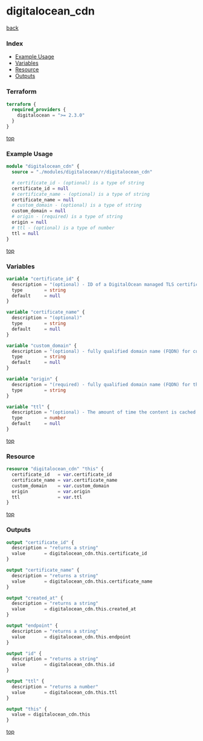 # digitalocean_cdn

[back](../digitalocean.md)

### Index

- [Example Usage](#example-usage)
- [Variables](#variables)
- [Resource](#resource)
- [Outputs](#outputs)

### Terraform

```terraform
terraform {
  required_providers {
    digitalocean = ">= 2.3.0"
  }
}
```

[top](#index)

### Example Usage

```terraform
module "digitalocean_cdn" {
  source = "./modules/digitalocean/r/digitalocean_cdn"

  # certificate_id - (optional) is a type of string
  certificate_id = null
  # certificate_name - (optional) is a type of string
  certificate_name = null
  # custom_domain - (optional) is a type of string
  custom_domain = null
  # origin - (required) is a type of string
  origin = null
  # ttl - (optional) is a type of number
  ttl = null
}
```

[top](#index)

### Variables

```terraform
variable "certificate_id" {
  description = "(optional) - ID of a DigitalOcean managed TLS certificate for use with custom domains"
  type        = string
  default     = null
}

variable "certificate_name" {
  description = "(optional)"
  type        = string
  default     = null
}

variable "custom_domain" {
  description = "(optional) - fully qualified domain name (FQDN) for custom subdomain, (requires certificate_id)"
  type        = string
  default     = null
}

variable "origin" {
  description = "(required) - fully qualified domain name (FQDN) for the origin server"
  type        = string
}

variable "ttl" {
  description = "(optional) - The amount of time the content is cached in the CDN"
  type        = number
  default     = null
}
```

[top](#index)

### Resource

```terraform
resource "digitalocean_cdn" "this" {
  certificate_id   = var.certificate_id
  certificate_name = var.certificate_name
  custom_domain    = var.custom_domain
  origin           = var.origin
  ttl              = var.ttl
}
```

[top](#index)

### Outputs

```terraform
output "certificate_id" {
  description = "returns a string"
  value       = digitalocean_cdn.this.certificate_id
}

output "certificate_name" {
  description = "returns a string"
  value       = digitalocean_cdn.this.certificate_name
}

output "created_at" {
  description = "returns a string"
  value       = digitalocean_cdn.this.created_at
}

output "endpoint" {
  description = "returns a string"
  value       = digitalocean_cdn.this.endpoint
}

output "id" {
  description = "returns a string"
  value       = digitalocean_cdn.this.id
}

output "ttl" {
  description = "returns a number"
  value       = digitalocean_cdn.this.ttl
}

output "this" {
  value = digitalocean_cdn.this
}
```

[top](#index)
